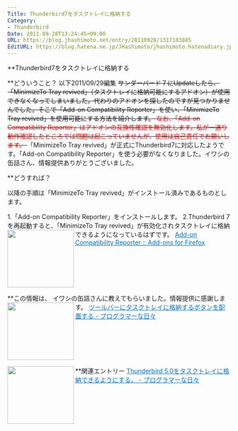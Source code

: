 ```yaml
---
Title: Thunderbird7をタスクトレイに格納する
Category:
- Thunderbird
Date: 2011-09-28T13:24:45+09:00
URL: https://blog.jhashimoto.net/entry/20110928/1317183885
EditURL: https://blog.hatena.ne.jp/JHashimoto/jhashimoto.hatenadiary.jp/atom/entry/12921228815717257254
---
```


**Thunderbird7をタスクトレイに格納する

**どういうこと？
以下2011/09/29編集
<s>
サンダーバード７にUpdateしたら、「MinimizeTo Tray revived」（タスクトレイに格納可能にするアドオン）が使用できなくなってしまいました。代わりのアドオンを探したのですが見つかりませんでした。そこで「Add-on Compatibility Reporter」を使い、「MinimizeTo Tray revived」を使用可能にする方法を紹介します。
<span class="deco" style="color:#FF0000;">なお、「Add-on Compatibility Reporter」はアドオンの互換性確認を無効化します。私が一通り動作確認したところでは問題は起こっていませんが、使用は自己責任でお願いします。</span>
</s>
「MinimizeTo Tray revived」が正式にThunderbird7に対応したようです。「Add-on Compatibility Reporter」を使う必要がなくなりました。イワシの缶詰さん、情報提供ありがとうございました。

**どうすれば？

以降の手順は「MinimizeTo Tray revived」がインストール済みであるものとします。

1.「Add-on Compatibility Reporter」をインストールします。
2.Thunderbird 7を再起動すると、「MinimizeTo Tray revived」が有効化されタスクトレイに格納できるようになっているはずです。
<a href="https://addons.mozilla.org/ja/firefox/addon/add-on-compatibility-reporter/" target="_blank"><img class="alignleft" align="left" border="0" src="http://capture.heartrails.com/150x130/shadow?https://addons.mozilla.org/ja/firefox/addon/add-on-compatibility-reporter/" alt="" width="150" height="130" /></a><a style="color:#0070C5;" href="https://addons.mozilla.org/ja/firefox/addon/add-on-compatibility-reporter/" target="_blank">Add-on Compatibility Reporter :: Add-ons for Firefox</a><a href="http://b.hatena.ne.jp/entry/https://addons.mozilla.org/ja/firefox/addon/add-on-compatibility-reporter/" target="_blank"><img border="0" src="http://b.hatena.ne.jp/entry/image/https://addons.mozilla.org/ja/firefox/addon/add-on-compatibility-reporter/" alt="" /></a><br><span style="color: #808080;font-size: 80%;"></span><br style="clear:both;" />

**この情報は、
イワシの缶詰さんに教えてもらいました。情報提供に感謝します。
<a href="http://d.hatena.ne.jp/JHashimoto/20110909/1315798840#c" target="_blank" rel="nofollow"><img class="alignleft" align="left" border="0" src="http://capture.heartrails.com/150x130/shadow?http://d.hatena.ne.jp/JHashimoto/20110909/1315798840#c" alt="" width="150" height="130" /></a><a style="color:#0070C5;" href="http://d.hatena.ne.jp/JHashimoto/20110909/1315798840#c" target="_blank" rel="nofollow">ツールバーにタスクトレイに格納するボタンを配置する - プログラマーな日々</a><a href="http://b.hatena.ne.jp/entry/http://d.hatena.ne.jp/JHashimoto/20110909/1315798840#c" target="_blank"><img border="0" src="http://b.hatena.ne.jp/entry/image/http://d.hatena.ne.jp/JHashimoto/20110909/1315798840#c" alt="" /></a><br style="clear:both;" />

**関連エントリー
<a href="http://d.hatena.ne.jp/JHashimoto/20110627/1309339283" target="_blank" rel="nofollow"><img class="alignleft" align="left" border="0" src="http://capture.heartrails.com/150x130/shadow?http://d.hatena.ne.jp/JHashimoto/20110627/1309339283" alt="" width="150" height="130" /></a><a style="color:#0070C5;" href="http://d.hatena.ne.jp/JHashimoto/20110627/1309339283" target="_blank" rel="nofollow">Thunderbird 5.0をタスクトレイに格納できるようにする。 - プログラマーな日々</a><a href="http://b.hatena.ne.jp/entry/http://d.hatena.ne.jp/JHashimoto/20110627/1309339283" target="_blank"><img border="0" src="http://b.hatena.ne.jp/entry/image/http://d.hatena.ne.jp/JHashimoto/20110627/1309339283" alt="" /></a><br style="clear:both;" />
